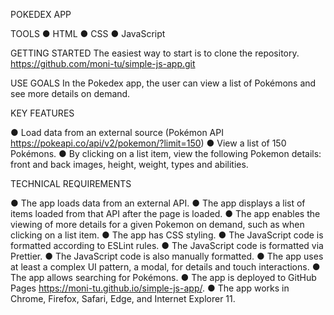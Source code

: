 
POKEDEX APP

TOOLS
● HTML
● CSS
● JavaScript

GETTING STARTED
The easiest way to start is to clone the repository.
https://github.com/moni-tu/simple-js-app.git

USE GOALS
In the Pokedex app, the user can view a list of Pokémons and see more details on demand.

KEY FEATURES

● Load data from an external source (Pokémon API https://pokeapi.co/api/v2/pokemon/?limit=150)
● View a list of 150 Pokémons.
● By clicking on a list item, view the following Pokemon details: front and back images, height, weight, types and abilities.

TECHNICAL REQUIREMENTS

● The app loads data from an external API.
● The app displays a list of items loaded from that API after the page is loaded.
● The app enables the viewing of more details for a given Pokemon on demand, such as when clicking on a list item.
● The app has CSS styling.
● The JavaScript code is formatted according to ESLint rules.
● The JavaScript code is formatted via Prettier.
● The JavaScript code is also manually formatted.
● The app uses at least a complex UI pattern, a modal, for details and touch interactions.
● The app allows searching for Pokémons.
● The app is deployed to GitHub Pages https://moni-tu.github.io/simple-js-app/.
● The app works in Chrome, Firefox, Safari, Edge, and Internet Explorer 11.


